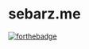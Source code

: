 # sebarz.me

[![forthebadge](https://forthebadge.com/images/badges/built-with-love.svg)](https://forthebadge.com)
